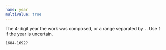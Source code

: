 ```yaml
---
name: year
multivalue: true
---
```

The 4-digit year the work was composed, or a range separated by `-`. Use `?` if the year is uncertain.

```
1684-1692?
```
